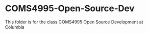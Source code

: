 # COMS4995-Open-Source-Dev
This folder is for the class COMS4995 Open Source Development at Columbia

